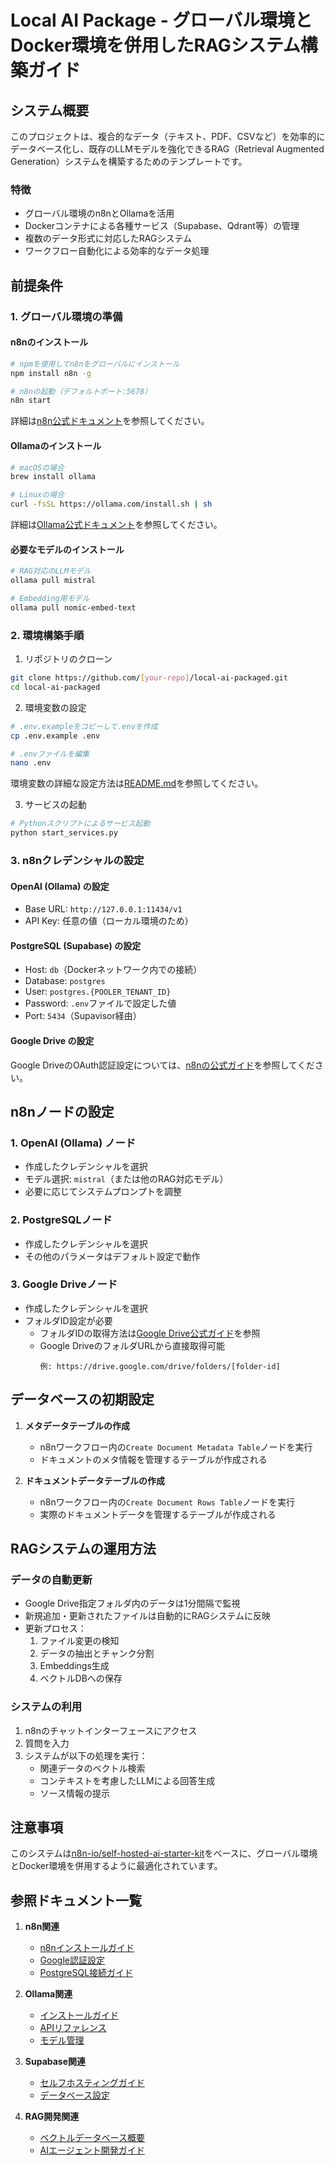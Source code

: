 # Local AI Package - グローバル環境とDocker環境を併用したRAGシステム構築ガイド

## システム概要

このプロジェクトは、複合的なデータ（テキスト、PDF、CSVなど）を効率的にデータベース化し、既存のLLMモデルを強化できるRAG（Retrieval Augmented Generation）システムを構築するためのテンプレートです。

### 特徴
- グローバル環境のn8nとOllamaを活用
- Dockerコンテナによる各種サービス（Supabase、Qdrant等）の管理
- 複数のデータ形式に対応したRAGシステム
- ワークフロー自動化による効率的なデータ処理

## 前提条件

### 1. グローバル環境の準備

#### n8nのインストール
```bash
# npmを使用してn8nをグローバルにインストール
npm install n8n -g

# n8nの起動（デフォルトポート:5678）
n8n start
```
詳細は[n8n公式ドキュメント](https://docs.n8n.io/hosting/installation/npm/)を参照してください。

#### Ollamaのインストール
```bash
# macOSの場合
brew install ollama

# Linuxの場合
curl -fsSL https://ollama.com/install.sh | sh
```
詳細は[Ollama公式ドキュメント](https://ollama.com/download)を参照してください。

#### 必要なモデルのインストール
```bash
# RAG対応のLLMモデル
ollama pull mistral

# Embedding用モデル
ollama pull nomic-embed-text
```

### 2. 環境構築手順

1. リポジトリのクローン
```bash
git clone https://github.com/[your-repo]/local-ai-packaged.git
cd local-ai-packaged
```

2. 環境変数の設定
```bash
# .env.exampleをコピーして.envを作成
cp .env.example .env

# .envファイルを編集
nano .env
```
環境変数の詳細な設定方法は[README.md](./README.md)を参照してください。

3. サービスの起動
```bash
# Pythonスクリプトによるサービス起動
python start_services.py
```

### 3. n8nクレデンシャルの設定

#### OpenAI (Ollama) の設定
- Base URL: `http://127.0.0.1:11434/v1`
- API Key: 任意の値（ローカル環境のため）

#### PostgreSQL (Supabase) の設定
- Host: `db`（Dockerネットワーク内での接続）
- Database: `postgres`
- User: `postgres.{POOLER_TENANT_ID}`
- Password: `.env`ファイルで設定した値
- Port: `5434`（Supavisor経由）

#### Google Drive の設定
Google DriveのOAuth認証設定については、[n8nの公式ガイド](https://docs.n8n.io/integrations/builtin/credentials/google/oauth-single-service/)を参照してください。



## n8nノードの設定

### 1. OpenAI (Ollama) ノード
- 作成したクレデンシャルを選択
- モデル選択: `mistral`（または他のRAG対応モデル）
- 必要に応じてシステムプロンプトを調整

### 2. PostgreSQLノード
- 作成したクレデンシャルを選択
- その他のパラメータはデフォルト設定で動作

### 3. Google Driveノード
- 作成したクレデンシャルを選択
- フォルダID設定が必要
  - フォルダIDの取得方法は[Google Drive公式ガイド](https://developers.google.com/drive/api/guides/about-files)を参照
  - Google DriveのフォルダURLから直接取得可能
    ```
    例: https://drive.google.com/drive/folders/[folder-id]
    ```

## データベースの初期設定

1. **メタデータテーブルの作成**
   - n8nワークフロー内の`Create Document Metadata Table`ノードを実行
   - ドキュメントのメタ情報を管理するテーブルが作成される

2. **ドキュメントデータテーブルの作成**
   - n8nワークフロー内の`Create Document Rows Table`ノードを実行
   - 実際のドキュメントデータを管理するテーブルが作成される

## RAGシステムの運用方法

### データの自動更新
- Google Drive指定フォルダ内のデータは1分間隔で監視
- 新規追加・更新されたファイルは自動的にRAGシステムに反映
- 更新プロセス：
  1. ファイル変更の検知
  2. データの抽出とチャンク分割
  3. Embeddings生成
  4. ベクトルDBへの保存

### システムの利用
1. n8nのチャットインターフェースにアクセス
2. 質問を入力
3. システムが以下の処理を実行：
   - 関連データのベクトル検索
   - コンテキストを考慮したLLMによる回答生成
   - ソース情報の提示

## 注意事項

このシステムは[n8n-io/self-hosted-ai-starter-kit](https://github.com/n8n-io/self-hosted-ai-starter-kit)をベースに、グローバル環境とDocker環境を併用するように最適化されています。

## 参照ドキュメント一覧

1. **n8n関連**
   - [n8nインストールガイド](https://docs.n8n.io/hosting/installation/npm/)
   - [Google認証設定](https://docs.n8n.io/integrations/builtin/credentials/google/)
   - [PostgreSQL接続ガイド](https://docs.n8n.io/integrations/builtin/app-nodes/n8n-nodes-base.postgres/)

2. **Ollama関連**
   - [インストールガイド](https://ollama.com/download)
   - [APIリファレンス](https://ollama.com/docs/api)
   - [モデル管理](https://ollama.com/docs/models)

3. **Supabase関連**
   - [セルフホスティングガイド](https://supabase.com/docs/guides/self-hosting/docker)
   - [データベース設定](https://supabase.com/docs/guides/database)

4. **RAG開発関連**
   - [ベクトルデータベース概要](https://docs.n8n.io/advanced-ai/examples/understand-vector-databases/)
   - [AIエージェント開発ガイド](https://docs.n8n.io/advanced-ai/langchain/langchain-n8n/) 